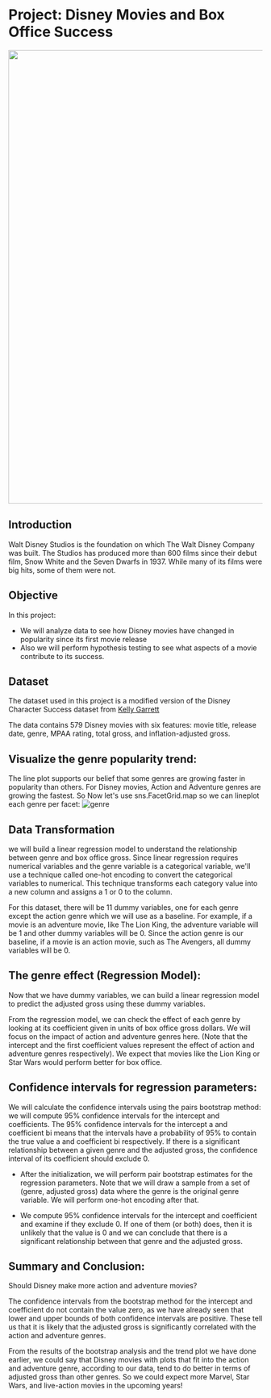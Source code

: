 # Project: Disney Movies and Box Office Success


<p align="center">
  <img width="700" height="900" src="https://user-images.githubusercontent.com/67468718/104902958-3f4b4100-5934-11eb-8190-fed8a44f7f2b.JPG">
</p>


## Introduction
Walt Disney Studios is the foundation on which The Walt Disney Company was built. The Studios has produced more than 600 films since their debut film, Snow White and the Seven Dwarfs in 1937. While many of its films were big hits, some of them were not.

## Objective

In this project:
  * We will analyze data to see how Disney movies have changed in popularity since its first movie release
  * Also we will perform hypothesis testing to see what aspects of a movie contribute to its success. 
  
## Dataset

The dataset used in this project is a modified version of the Disney Character Success dataset from <a href="https://data.world/kgarrett/disney-character-success-00-16">Kelly Garrett</a>

The data contains 579 Disney movies with six features: movie title, release date, genre, MPAA rating, total gross, and inflation-adjusted gross.  

## Visualize the genre popularity trend:

The line plot supports our belief that some genres are growing faster in popularity than others. For Disney movies, Action and Adventure genres are growing the fastest. 
So Now let's use sns.FacetGrid.map so we can lineplot each genre per facet:
![genre](https://user-images.githubusercontent.com/67468718/104915243-39aa2700-5945-11eb-9868-a14d729ce5b3.JPG)

## Data Transformation

we will build a linear regression model to understand the relationship between genre and box office gross. Since linear regression requires numerical variables and the genre variable is a categorical variable, we'll use a technique called one-hot encoding to convert the categorical variables to numerical. This technique transforms each category value into a new column and assigns a 1 or 0 to the column.

For this dataset, there will be 11 dummy variables, one for each genre except the action genre which we will use as a baseline. For example, if a movie is an adventure movie, like The Lion King, the adventure variable will be 1 and other dummy variables will be 0. Since the action genre is our baseline, if a movie is an action movie, such as The Avengers, all dummy variables will be 0.

## The genre effect (Regression Model):

Now that we have dummy variables, we can build a linear regression model to predict the adjusted gross using these dummy variables.

From the regression model, we can check the effect of each genre by looking at its coefficient given in units of box office gross dollars. We will focus on the impact of action and adventure genres here. (Note that the intercept and the first coefficient values represent the effect of action and adventure genres respectively). We expect that movies like the Lion King or Star Wars would perform better for box office.

## Confidence intervals for regression parameters:

We will calculate the confidence intervals using the pairs bootstrap method: we will compute 95% confidence intervals for the intercept and coefficients. The 95% confidence intervals for the intercept a and coefficient bi means that the intervals have a probability of 95% to contain the true value a and coefficient bi respectively. If there is a significant relationship between a given genre and the adjusted gross, the confidence interval of its coefficient should exclude 0.
  
  * After the initialization, we will perform pair bootstrap estimates for the regression parameters. Note that we will draw a sample from a set of (genre, adjusted gross) data where the genre is the original genre variable. We will perform one-hot encoding after that.
  
  * We compute 95% confidence intervals for the intercept and coefficient and examine if they exclude 0. If one of them (or both) does, then it is unlikely that the value is 0 and we can conclude that there is a significant relationship between that genre and the adjusted gross.
  
## Summary and Conclusion: 

Should Disney make more action and adventure movies?

The confidence intervals from the bootstrap method for the intercept and coefficient do not contain the value zero, as we have already seen that lower and upper bounds of both confidence intervals are positive. These tell us that it is likely that the adjusted gross is significantly correlated with the action and adventure genres.

From the results of the bootstrap analysis and the trend plot we have done earlier, we could say that Disney movies with plots that fit into the action and adventure genre, according to our data, tend to do better in terms of adjusted gross than other genres. So we could expect more Marvel, Star Wars, and live-action movies in the upcoming years!







